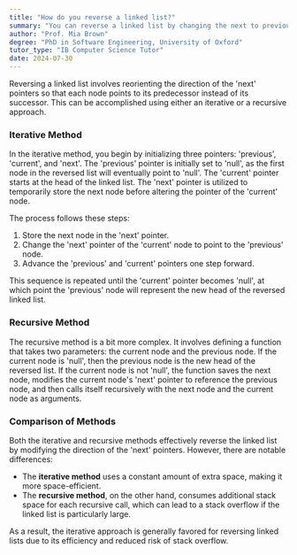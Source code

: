```yaml
---
title: "How do you reverse a linked list?"
summary: "You can reverse a linked list by changing the next to previous, previous to current, and current to next."
author: "Prof. Mia Brown"
degree: "PhD in Software Engineering, University of Oxford"
tutor_type: "IB Computer Science Tutor"
date: 2024-07-30
---
```


Reversing a linked list involves reorienting the direction of the 'next' pointers so that each node points to its predecessor instead of its successor. This can be accomplished using either an iterative or a recursive approach.

### Iterative Method

In the iterative method, you begin by initializing three pointers: 'previous', 'current', and 'next'. The 'previous' pointer is initially set to 'null', as the first node in the reversed list will eventually point to 'null'. The 'current' pointer starts at the head of the linked list. The 'next' pointer is utilized to temporarily store the next node before altering the pointer of the 'current' node.

The process follows these steps:

1. Store the next node in the 'next' pointer.
2. Change the 'next' pointer of the 'current' node to point to the 'previous' node.
3. Advance the 'previous' and 'current' pointers one step forward.

This sequence is repeated until the 'current' pointer becomes 'null', at which point the 'previous' node will represent the new head of the reversed linked list.

### Recursive Method

The recursive method is a bit more complex. It involves defining a function that takes two parameters: the current node and the previous node. If the current node is 'null', then the previous node is the new head of the reversed list. If the current node is not 'null', the function saves the next node, modifies the current node's 'next' pointer to reference the previous node, and then calls itself recursively with the next node and the current node as arguments.

### Comparison of Methods

Both the iterative and recursive methods effectively reverse the linked list by modifying the direction of the 'next' pointers. However, there are notable differences:

- The **iterative method** uses a constant amount of extra space, making it more space-efficient.
- The **recursive method**, on the other hand, consumes additional stack space for each recursive call, which can lead to a stack overflow if the linked list is particularly large.

As a result, the iterative approach is generally favored for reversing linked lists due to its efficiency and reduced risk of stack overflow.
    